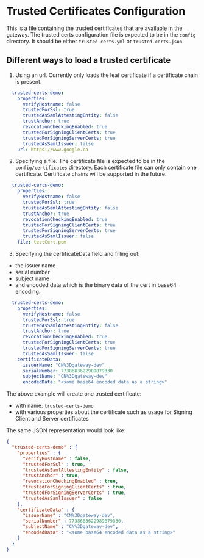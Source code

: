 # Trusted Certificates Configuration
This is a file containing the trusted certificates that are available in the gateway.
The trusted certs configuration file is expected to be in the `config` directory. It should be either `trusted-certs.yml` or `trusted-certs.json`.

## Different ways to load a trusted certificate
1. Using an url. Currently only loads the leaf certificate if a certificate chain is present.
```yaml
  trusted-certs-demo:
    properties:
      verifyHostname: false
      trustedForSsl: true
      trustedAsSamlAttestingEntity: false
      trustAnchor: true
      revocationCheckingEnabled: true
      trustedForSigningClientCerts: true
      trustedForSigningServerCerts: true
      trustedAsSamlIssuer: false
    url: https://www.google.ca
```
2. Specifying a file. The certificate file is expected to be in the `config/certificates` directory. Each certificate file can only contain one certificate. Certificate chains will be supported in the future.
```yaml
  trusted-certs-demo:
    properties:
      verifyHostname: false
      trustedForSsl: true
      trustedAsSamlAttestingEntity: false
      trustAnchor: true
      revocationCheckingEnabled: true
      trustedForSigningClientCerts: true
      trustedForSigningServerCerts: true
      trustedAsSamlIssuer: false
    file: testCert.pem
```
3. Specifying the certificateData field and filling out:
 - the issuer name
 - serial number
 - subject name
 - and encoded data which is the binary data of the cert in base64 encoding.
```yaml
  trusted-certs-demo:
    properties:
      verifyHostname: false
      trustedForSsl: true
      trustedAsSamlAttestingEntity: false
      trustAnchor: true
      revocationCheckingEnabled: true
      trustedForSigningClientCerts: true
      trustedForSigningServerCerts: true
      trustedAsSamlIssuer: false
    certificateData:
      issuerName: "CN%3Dgateway-dev"
      serialNumber: 7738683622989879330
      subjectName: "CN%3Dgateway-dev"
      encodedData: "<some base64 encoded data as a string>"
  ```
The above example will create one trusted certificate:
* with name: `trusted-certs-demo`
* with various properties about the certificate such as usage for Signing Client and Server certificates
          
The same JSON representation would look like:
```json
{
  "trusted-certs-demo" : {
    "properties" : {
      "verifyHostname" : false,
      "trustedForSsl" : true,
      "trustedAsSamlAttestingEntity" : false,
      "trustAnchor" : true,
      "revocationCheckingEnabled" : true,
      "trustedForSigningClientCerts" : true,
      "trustedForSigningServerCerts" : true,
      "trustedAsSamlIssuer" : false
    },
    "certificateData" : {
      "issuerName" : "CN%3Dgateway-dev",
      "serialNumber" : 7738683622989879330,
      "subjectName" : "CN%3Dgateway-dev",
      "encodedData" : "<some base64 encoded data as a string>"
    }
  }
}
```